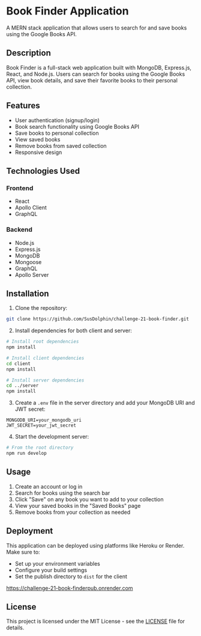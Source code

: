 # Book Finder Application

A MERN stack application that allows users to search for and save books using the Google Books API.

## Description

Book Finder is a full-stack web application built with MongoDB, Express.js, React, and Node.js. Users can search for books using the Google Books API, view book details, and save their favorite books to their personal collection.

## Features

- User authentication (signup/login)
- Book search functionality using Google Books API
- Save books to personal collection
- View saved books
- Remove books from saved collection
- Responsive design

## Technologies Used

### Frontend
- React
- Apollo Client
- GraphQL

### Backend
- Node.js
- Express.js
- MongoDB
- Mongoose
- GraphQL
- Apollo Server

## Installation

1. Clone the repository:
```bash
git clone https://github.com/SusDolphin/challenge-21-book-finder.git
```

2. Install dependencies for both client and server:
```bash
# Install root dependencies
npm install

# Install client dependencies
cd client
npm install

# Install server dependencies
cd ../server
npm install
```

3. Create a `.env` file in the server directory and add your MongoDB URI and JWT secret:
```
MONGODB_URI=your_mongodb_uri
JWT_SECRET=your_jwt_secret
```

4. Start the development server:
```bash
# From the root directory
npm run develop
```

## Usage

1. Create an account or log in
2. Search for books using the search bar
3. Click "Save" on any book you want to add to your collection
4. View your saved books in the "Saved Books" page
5. Remove books from your collection as needed

## Deployment

This application can be deployed using platforms like Heroku or Render. Make sure to:
- Set up your environment variables
- Configure your build settings
- Set the publish directory to `dist` for the client

https://challenge-21-book-finderpub.onrender.com

## License

This project is licensed under the MIT License - see the [LICENSE](LICENSE) file for details.
